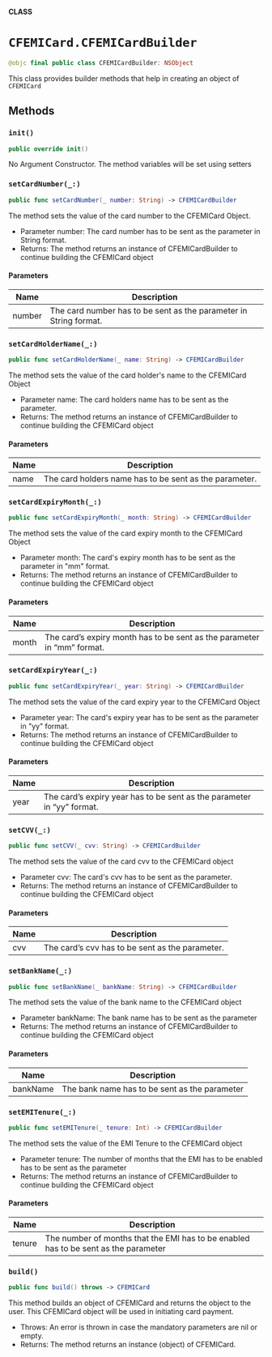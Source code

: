 **CLASS**

# `CFEMICard.CFEMICardBuilder`

```swift
@objc final public class CFEMICardBuilder: NSObject
```

This class provides builder methods that help in creating an object of `CFEMICard`

## Methods
### `init()`

```swift
public override init()
```

No Argument Constructor. The method variables will be set using setters

### `setCardNumber(_:)`

```swift
public func setCardNumber(_ number: String) -> CFEMICardBuilder
```

The method sets the value of the card number to the CFEMICard Object.
- Parameter number: The card number has to be sent as the parameter in String format.
- Returns: The method returns an instance of CFEMICardBuilder to continue building the CFEMICard object

#### Parameters

| Name | Description |
| ---- | ----------- |
| number | The card number has to be sent as the parameter in String format. |

### `setCardHolderName(_:)`

```swift
public func setCardHolderName(_ name: String) -> CFEMICardBuilder
```

The method sets the value of the card holder's name to the CFEMICard Object
- Parameter name: The card holders name has to be sent as the parameter.
- Returns: The method returns an instance of CFEMICardBuilder to continue building the CFEMICard object

#### Parameters

| Name | Description |
| ---- | ----------- |
| name | The card holders name has to be sent as the parameter. |

### `setCardExpiryMonth(_:)`

```swift
public func setCardExpiryMonth(_ month: String) -> CFEMICardBuilder
```

The method sets the value of the card expiry month to the CFEMICard Object
- Parameter month: The card's expiry month has to be sent as the parameter in "mm" format.
- Returns: The method returns an instance of CFEMICardBuilder to continue building the CFEMICard object

#### Parameters

| Name | Description |
| ---- | ----------- |
| month | The card’s expiry month has to be sent as the parameter in “mm” format. |

### `setCardExpiryYear(_:)`

```swift
public func setCardExpiryYear(_ year: String) -> CFEMICardBuilder
```

The method sets the value of the card expiry year to the CFEMICard Object
- Parameter year: The card's expiry year has to be sent as the parameter in "yy" format.
- Returns: The method returns an instance of CFEMICardBuilder to continue building the CFEMICard object

#### Parameters

| Name | Description |
| ---- | ----------- |
| year | The card’s expiry year has to be sent as the parameter in “yy” format. |

### `setCVV(_:)`

```swift
public func setCVV(_ cvv: String) -> CFEMICardBuilder
```

The method sets the value of the card cvv to the CFEMICard object
- Parameter cvv: The card's cvv has to be sent as the parameter.
- Returns: The method returns an instance of CFEMICardBuilder to continue building the CFEMICard object

#### Parameters

| Name | Description |
| ---- | ----------- |
| cvv | The card’s cvv has to be sent as the parameter. |

### `setBankName(_:)`

```swift
public func setBankName(_ bankName: String) -> CFEMICardBuilder
```

The method sets the value of the bank name to the CFEMICard object
- Parameter bankName: The bank name has to be sent as the parameter
- Returns: The method returns an instance of CFEMICardBuilder to continue building the CFEMICard object

#### Parameters

| Name | Description |
| ---- | ----------- |
| bankName | The bank name has to be sent as the parameter |

### `setEMITenure(_:)`

```swift
public func setEMITenure(_ tenure: Int) -> CFEMICardBuilder
```

The method sets the value of the EMI Tenure to the CFEMICard object
- Parameter tenure: The number of months that the EMI has to be enabled has to be sent as the parameter
- Returns: The method returns an instance of CFEMICardBuilder to continue building the CFEMICard object

#### Parameters

| Name | Description |
| ---- | ----------- |
| tenure | The number of months that the EMI has to be enabled has to be sent as the parameter |

### `build()`

```swift
public func build() throws -> CFEMICard
```

This method builds an object of CFEMICard and returns the object to the user. This CFEMICard object will be used in initiating card payment.
- Throws: An error is thrown in case the mandatory parameters are nil or empty.
- Returns: The method returns an instance (object) of CFEMICard.
